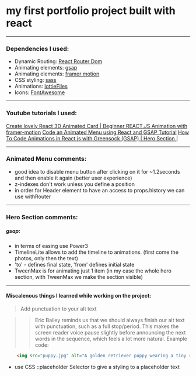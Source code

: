 # my first portfolio project built with react

- - -

### Dependencies I used: 
- Dynamic Routing: [React Router Dom](https://reactrouter.com/web/guides/quick-start)
- Animating elements: [gsap](https://greensock.com/gsap/)
- Animating elements: [framer motion](https://www.framer.com/motion/)
- CSS styling: [sass](https://sass-lang.com/)
- Animations: [lottieFiles](https://lottiefiles.com/)
- Icons: [FontAwesome](https://fontawesome.com/)

- - -

### Youtube tutorials I used: 
[Create lovely React 3D Animated Card | Beginner REACT.JS Animation with framer-motion](https://www.youtube.com/watch?v=cPKiilXlHAQ&list=LL&index=9)
[Code an Animated Menu using React and GSAP Tutorial](https://www.youtube.com/watch?v=K3eG8DtBjQ4&list=PLgcPxVODYXGJ4hDL6VYcYL2_exUd_gkhK)
[How To Code Animations in React.js with Greensock (GSAP) | Hero Section |](https://www.youtube.com/watch?v=H_VnkjiodO4list=UUqrxiLP9RHz2GxDJaZuTRBw&index=51)

***

### Animated Menu comments:
- good idea to disable menu button after clicking on it for ~1.2seconds and then enable it again (better user experience)
- z-indexes don't work unless you define a position
- in order for Header element to have an access to props.history we can use withRouter
***

### Hero Section comments: 
##### gsap: 
- in terms of easing use Power3
- TimelineLite allows to add the timeline to animations. (first come the photos, only then the text)
- 'to' - defines final state, 'from' defines initial state
- TweenMax is for animating just 1 item (in my case the whole hero section, with TweenMax we make the section visible)

***

#### Miscalenous things I learned while working on the project: 
> Add punctuation to your alt text

   >> Eric Bailey reminds us that we should always finish our alt text with punctuation, such as a full stop/period. This makes the screen reader voice pause slightly before announcing the next words in the sequence, which feels a lot more natural. Example code:

```html
    <img src="puppy.jpg" alt="A golden retriever puppy wearing a tiny raincoat." />
```
- use CSS ::placeholder Selector to give a styling to a placeholder text

